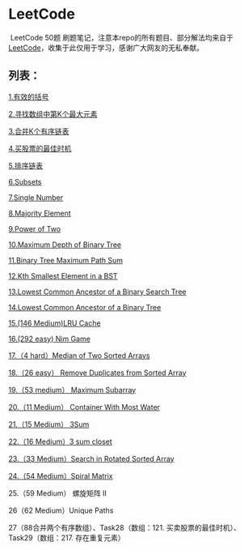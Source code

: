 # LeetCode
​		LeetCode 50题 刷题笔记，注意本repo的所有题目、部分解法均来自于[LeetCode](https://leetcode-cn.com/problemset/all/)，收集于此仅用于学习，感谢广大网友的无私奉献。

## 列表：

[1.有效的括号](https://github.com/JessonKang/LeetCode-50-/blob/master/Task%201%EF%BC%9A%E6%9C%89%E6%95%88%E7%9A%84%E6%8B%AC%E5%8F%B7.md)

[2.寻找数组中第K个最大元素](https://github.com/JessonKang/LeetCode-50-/blob/master/Task%202%EF%BC%9A215.%20%E6%95%B0%E7%BB%84%E4%B8%AD%E7%9A%84%E7%AC%ACK%E4%B8%AA%E6%9C%80%E5%A4%A7%E5%85%83%E7%B4%A0.md)

[3.合并K个有序链表](https://github.com/JessonKang/LeetCode-50-/blob/master/Task%203%EF%BC%9A23.%20%E5%90%88%E5%B9%B6K%E4%B8%AA%E6%8E%92%E5%BA%8F%E9%93%BE%E8%A1%A8.md)

[4.买股票的最佳时机](https://github.com/JessonKang/LeetCode-50-/blob/master/Task%204%EF%BC%9A122.%20%E4%B9%B0%E5%8D%96%E8%82%A1%E7%A5%A8%E7%9A%84%E6%9C%80%E4%BD%B3%E6%97%B6%E6%9C%BA%20II.md)

[5.排序链表](https://github.com/JessonKang/LeetCode-50-/blob/master/Task%205%EF%BC%9A148.%20%E6%8E%92%E5%BA%8F%E9%93%BE%E8%A1%A8.md)

[6.Subsets](https://github.com/JessonKang/LeetCode-50-/blob/master/Task%206%EF%BC%9ASubsets.md)

[7.Single Number](https://github.com/JessonKang/LeetCode-50-/blob/master/Task%207%EF%BC%9A136.%20Single%20Number.md)

[8.Majority Element](https://github.com/JessonKang/LeetCode-50-/blob/master/Task%208%EF%BC%9A169.%20Majority%20Element.md)

[9.Power of Two](https://github.com/JessonKang/LeetCode-50-/blob/master/Task%209%EF%BC%9APower%20of%20Two.md)

[10.Maximum Depth of Binary Tree](https://github.com/JessonKang/LeetCode-50-/blob/master/Task%2010%EF%BC%9A104.%20Maximum%20Depth%20of%20Binary%20Tree.md)

[11.Binary Tree Maximum Path Sum](https://github.com/JessonKang/LeetCode-50-/blob/master/Task%2011%EF%BC%9A124.%20Binary%20Tree%20Maximum%20Path%20Sum.md)

[12.Kth Smallest Element in a BST](https://github.com/JessonKang/LeetCode-50-/blob/master/Task%2012%EF%BC%9A230.%20Kth%20Smallest%20Element%20in%20a%20BST.md)

[13.Lowest Common Ancestor of a Binary Search Tree](https://github.com/JessonKang/LeetCode-50-/blob/master/task%2013-50/Task%2013%EF%BC%9A235.%20Lowest%20Common%20Ancestor%20of%20a%20Binary%20Search%20Tree.md)

[14.Lowest Common Ancestor of a Binary Tree](https://github.com/JessonKang/LeetCode-50-/blob/master/task%2013-50/Task%2014%EF%BC%9A236.%20Lowest%20Common%20Ancestor%20of%20a%20Binary%20Tree.md)

[15.(146 Medium)LRU Cache](https://github.com/JessonKang/LeetCode-50-/blob/master/task%2013-50/task%2015%EF%BC%88M%EF%BC%89%EF%BC%9A%20146.%20LRU%20Cache.md)

[16.(292 easy) Nim Game](https://github.com/JessonKang/LeetCode-50-/blob/master/task%2013-50/Task%2016%EF%BC%9A292.%20Nim%20Game.md)

[17.（4 hard）Median of Two Sorted Arrays](https://github.com/JessonKang/LeetCode-50-/blob/master/task%2013-50/Task%2017%EF%BC%9A4.%20Median%20of%20Two%20Sorted%20Arrays.md)

[18.（26 easy） Remove Duplicates from Sorted Array](https://github.com/JessonKang/LeetCode-50-/blob/master/task%2013-50/Task%2018%EF%BC%9A26.%EF%BC%88easy%EF%BC%89%20Remove%20Duplicates%20from%20Sorted%20Array.md)

[19.（53 medium） Maximum Subarray](https://github.com/JessonKang/LeetCode-50-/blob/master/task%2013-50/Task%2019%EF%BC%9A53.%20Maximum%20Subarray.md)

[20.（11 Medium） Container With Most Water](https://github.com/JessonKang/LeetCode-50-/blob/master/task%2013-50/Task%2020%EF%BC%9A11.%EF%BC%88Medium%EF%BC%89%20Container%20With%20Most%20Water.md)

[21.（15 Medium） 3Sum](https://github.com/JessonKang/LeetCode-50-/blob/master/task%2013-50/Task%2021%EF%BC%9A15.%EF%BC%88Medium%EF%BC%89%203Sum.md)

[22.（16 Medium）3 sum closet](https://github.com/JessonKang/LeetCode-50-/blob/master/task%2013-50/Task%2022%EF%BC%9A16.%203Sum%20Closest.md) 

[23.（33 Medium）Search in Rotated Sorted Array](https://github.com/JessonKang/LeetCode-50-/blob/master/task%2013-50/Task%2023%EF%BC%9A%20%EF%BC%88Medium%EF%BC%8933.%20Search%20in%20Rotated%20Sorted%20Array.md)

[24.（54 Medium）Spiral Matrix](https://github.com/JessonKang/LeetCode-50-/blob/master/task%2013-50/Task%2024%EF%BC%9A54.%20Spiral%20Matrix.md)

25.（59 Medium） 螺旋矩阵 II

26（62 Medium）Unique Paths

27（88合并两个有序数组）、Task28（数组：121. 买卖股票的最佳时机）、Task29（数组：217. 存在重复元素）